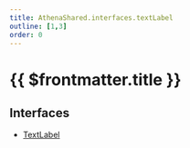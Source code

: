 ```yaml
---
title: AthenaShared.interfaces.textLabel
outline: [1,3]
order: 0
---
```


# {{ $frontmatter.title }}


## Interfaces

- [TextLabel](../interfaces/shared_interfaces_textLabel_TextLabel.md)
